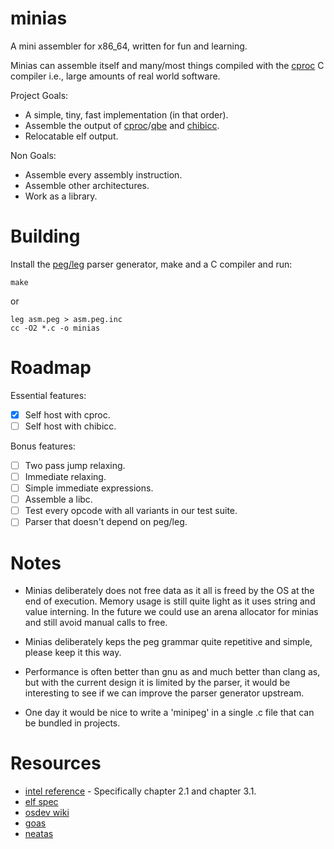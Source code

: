 # minias

A mini assembler for x86_64, written for fun and learning.

Minias can assemble itself and many/most things compiled with the [cproc](https://github.com/michaelforney/cproc) C compiler i.e., large amounts of real world software.

Project Goals:

- A simple, tiny, fast implementation (in that order).
- Assemble the output of [cproc](https://github.com/michaelforney/cproc)/[qbe](https://c9x.me/compile/) and [chibicc](https://github.com/rui314/chibicc).
- Relocatable elf output.

Non Goals:

- Assemble every assembly instruction.
- Assemble other architectures.
- Work as a library.

# Building

Install the [peg/leg](https://www.piumarta.com/software/peg/) parser generator, make and a C compiler and run:

```
make
```

or 

```
leg asm.peg > asm.peg.inc
cc -O2 *.c -o minias
```

# Roadmap

Essential features:

- [x] Self host with cproc.
- [ ] Self host with chibicc.

Bonus features:

- [ ] Two pass jump relaxing.
- [ ] Immediate relaxing.
- [ ] Simple immediate expressions.
- [ ] Assemble a libc.
- [ ] Test every opcode with all variants in our test suite.
- [ ] Parser that doesn't depend on peg/leg.

# Notes

- Minias deliberately does not free data as it all is
  freed by the OS at the end of execution. Memory usage is still
  quite light as it uses string and value interning. In the future
  we could use an arena allocator for minias and still avoid manual calls to free.

- Minias deliberately keps the peg grammar quite repetitive
  and simple, please keep it this way.

- Performance is often better than gnu as and much better than clang as,
  but with the current design it is limited by the parser, it would be interesting
  to see if we can improve the parser generator upstream. 

- One day it would be nice to write a 'minipeg' in a single .c
  file that can be bundled in projects.

# Resources

- [intel reference](https://software.intel.com/content/dam/develop/external/us/en/documents-tps/325383-sdm-vol-2abcd.pdf) - Specifically chapter 2.1 and chapter 3.1.
- [elf spec](https://refspecs.linuxfoundation.org/elf/elf.pdf)
- [osdev wiki](https://wiki.osdev.org/X86-64_Instruction_Encoding)
- [goas](https://github.com/DQNEO/goas)
- [neatas](https://repo.or.cz/neatas.git)
